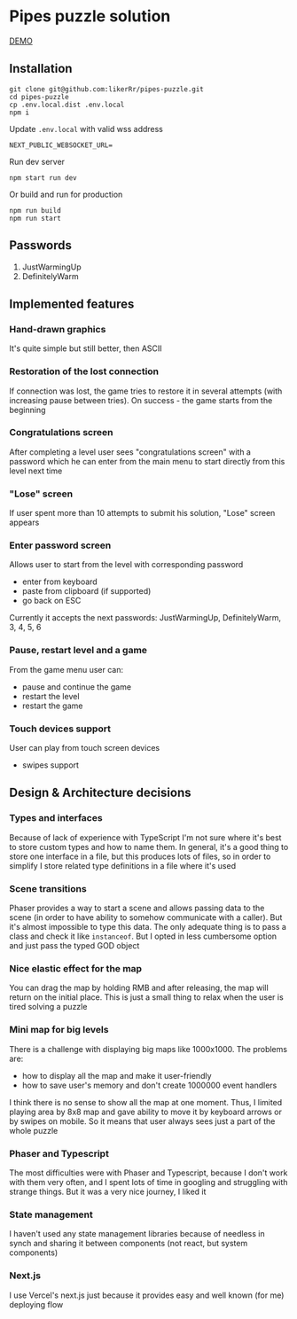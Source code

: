 # Pipes puzzle solution
[DEMO](https://pipes-puzzle.vercel.app/)

## Installation
```shell
git clone git@github.com:likerRr/pipes-puzzle.git
cd pipes-puzzle
cp .env.local.dist .env.local
npm i
```

Update `.env.local` with valid wss address
```shell
NEXT_PUBLIC_WEBSOCKET_URL=
```

Run dev server
```shell
npm start run dev
```

Or build and run for production
```shell
npm run build
npm run start
```

## Passwords
1. JustWarmingUp
2. DefinitelyWarm

## Implemented features

### Hand-drawn graphics
It's quite simple but still better, then ASCII

### Restoration of the lost connection
If connection was lost, the game tries to restore it in several attempts (with increasing pause between tries).
On success - the game starts from the beginning

### Congratulations screen
After completing a level user sees "congratulations screen" with a password which he can enter from the main menu to start directly from this level next time

### "Lose" screen
If user spent more than 10 attempts to submit his solution, "Lose" screen appears

### Enter password screen
Allows user to start from the level with corresponding password

* enter from keyboard
* paste from clipboard (if supported)
* go back on ESC

Currently it accepts the next passwords: JustWarmingUp, DefinitelyWarm, 3, 4, 5, 6

### Pause, restart level and a game
From the game menu user can:

* pause and continue the game
* restart the level
* restart the game

### Touch devices support
User can play from touch screen devices

* swipes support

## Design & Architecture decisions

### Types and interfaces

Because of lack of experience with TypeScript I'm not sure where it's best to store custom types and how to name them. In general, it's a good
thing to store one interface in a file, but this produces lots of files, so in order to simplify I store related type definitions in a file where
it's used

### Scene transitions

Phaser provides a way to start a scene and allows passing data to the scene (in order to have ability to somehow communicate with a caller).
But it's almost impossible to type this data. The only adequate thing is to pass a class and check it like `instanceof`. But I opted in less
cumbersome option and just pass the typed GOD object

### Nice elastic effect for the map
You can drag the map by holding RMB and after releasing, the map will return on the initial place. 
This is just a small thing to relax when the user is tired solving a puzzle

### Mini map for big levels
There is a challenge with displaying big maps like 1000x1000. The problems are:
* how to display all the map and make it user-friendly
* how to save user's memory and don't create 1000000 event handlers

I think there is no sense to show all the map at one moment. 
Thus, I limited playing area by 8x8 map and gave ability to move it by keyboard arrows or by swipes on mobile. 
So it means that user always sees just a part of the whole puzzle

### Phaser and Typescript
The most difficulties were with Phaser and Typescript, because I don't work with them very often, and I spent lots of time in googling and struggling with strange things.
But it was a very nice journey, I liked it

### State management
I haven't used any state management libraries because of needless in synch and sharing it between components (not react, but system components)

### Next.js
I use Vercel's next.js just because it provides easy and well known (for me) deploying flow
